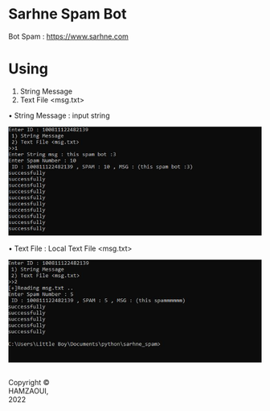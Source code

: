 # Sarhne Spam Bot

Bot Spam : https://www.sarhne.com

# Using

  1) String Message 
  2) Text File <msg.txt> 

  •	String Message : input string <br>	


![](Screenshot/cap.JPG)<br>

  •	Text File      : Local Text File <msg.txt>
	


![](Screenshot/cap2.JPG)


<footer>
<p style="float:left; width: 20%;">
Copyright © HAMZAOUI, 2022
</p>
<p style="float:left; width: 60%; text-align:center;">
</p>
</footer>
